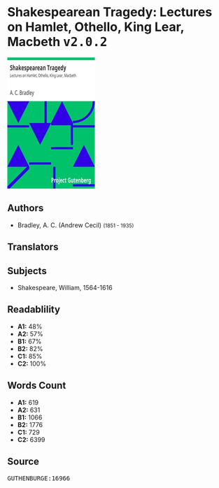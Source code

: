 # Shakespearean Tragedy: Lectures on Hamlet, Othello, King Lear, Macbeth <kbd>v2.0.2</kbd>

![](./cover.medium.jpg "")

## Authors


 - Bradley, A. C. (Andrew Cecil) <small>(1851 - 1935)</small>

## Translators



## Subjects


 - Shakespeare, William, 1564-1616

## Readablility


 - **A1:** 48%
 - **A2:** 57%
 - **B1:** 67%
 - **B2:** 82%
 - **C1:** 85%
 - **C2:** 100%

## Words Count


 - **A1:** 619
 - **A2:** 631
 - **B1:** 1066
 - **B2:** 1776
 - **C1:** 729
 - **C2:** 6399

## Source


<kbd>GUTHENBURGE:16966</kbd>
